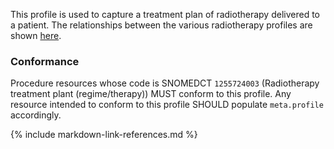 This profile is used to capture a treatment plan of radiotherapy delivered to a patient.  The relationships between the various radiotherapy profiles are shown [here](overview.html#relationships-between-profiles).

### Conformance

Procedure resources whose code is SNOMEDCT  `1255724003` (Radiotherapy treatment plant (regime/therapy)) MUST conform to this profile. Any resource intended to conform to this profile SHOULD populate `meta.profile` accordingly.

{% include markdown-link-references.md %}